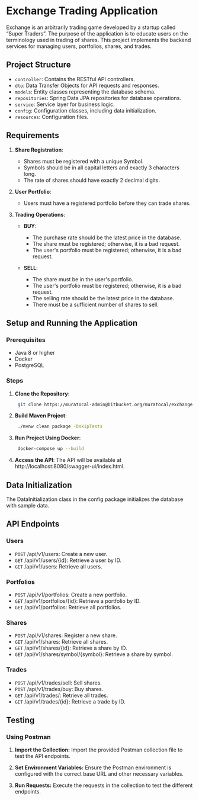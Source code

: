 # Exchange Trading Application

Exchange is an arbitrarily trading game developed by a startup called “Super Traders”. The purpose of the application is to educate users on the terminology used in trading of shares. This project implements the backend services for managing users, portfolios, shares, and trades.

## Project Structure

- `controller`: Contains the RESTful API controllers.
- `dto`: Data Transfer Objects for API requests and responses.
- `models`: Entity classes representing the database schema.
- `repositories`: Spring Data JPA repositories for database operations.
- `service`: Service layer for business logic.
- `config`: Configuration classes, including data initialization.
- `resources`: Configuration files.

## Requirements

1. **Share Registration**:

   - Shares must be registered with a unique Symbol.
   - Symbols should be in all capital letters and exactly 3 characters long.
   - The rate of shares should have exactly 2 decimal digits.

2. **User Portfolio**:

   - Users must have a registered portfolio before they can trade shares.

3. **Trading Operations**:

   - **BUY**:

     - The purchase rate should be the latest price in the database.
     - The share must be registered; otherwise, it is a bad request.
     - The user's portfolio must be registered; otherwise, it is a bad request.

   - **SELL**:
     - The share must be in the user's portfolio.
     - The user's portfolio must be registered; otherwise, it is a bad request.
     - The selling rate should be the latest price in the database.
     - There must be a sufficient number of shares to sell.

## Setup and Running the Application

### Prerequisites

- Java 8 or higher
- Docker
- PostgreSQL

### Steps

1. **Clone the Repository**:

   ```sh
    git clone https://muratocal-admin@bitbucket.org/muratocal/exchangegame.git
   ```

2. **Build Maven Project**:

   ```sh
    ./mvnw clean package -DskipTests
   ```

3. **Run Project Using Docker**:

   ```sh
    docker-compose up --build
   ```

4. **Access the API**:
   The API will be available at http://localhost:8080/swagger-ui/index.html.

## Data Initialization

The DataInitialization class in the config package initializes the database with sample data.

## API Endpoints

### Users

- `POST` /api/v1/users: Create a new user.
- `GET` /api/v1/users/{id}: Retrieve a user by ID.
- `GET` /api/v1/users: Retrieve all users.

### Portfolios

- `POST` /api/v1/portfolios: Create a new portfolio.
- `GET` /api/v1/portfolios/{id}: Retrieve a portfolio by ID.
- `GET` /api/v1/portfolios: Retrieve all portfolios.

### Shares

- `POST` /api/v1/shares: Register a new share.
- `GET` /api/v1/shares: Retrieve all shares.
- `GET` /api/v1/shares/{id}: Retrieve a share by ID.
- `GET` /api/v1/shares/symbol/{symbol}: Retrieve a share by symbol.

### Trades

- `POST` /api/v1/trades/sell: Sell shares.
- `POST` /api/v1/trades/buy: Buy shares.
- `GET` /api/v1/trades/: Retrieve all trades.
- `GET` /api/v1/trades/{id}: Retrieve a trade by ID.

## Testing

### Using Postman

1. **Import the Collection:** Import the provided Postman collection file to test the API endpoints.

2. **Set Environment Variables:** Ensure the Postman environment is configured with the correct base URL and other necessary variables.

3. **Run Requests:** Execute the requests in the collection to test the different endpoints.
